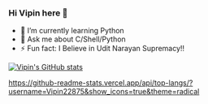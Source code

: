 ### Hi Vipin here 👋
- 🌱 I’m currently learning Python
- 💬 Ask me about C/Shell/Python
- ⚡ Fun fact: I Believe in Udit Narayan Supremacy!!

[![Vipin's GitHub stats](https://github-readme-stats.vercel.app/api?username=Vipin22875&count_private=true&show_icons=true&theme=radical)](https://github.com/Vipin22875/github-readme-stats)

https://github-readme-stats.vercel.app/api/top-langs/?username=Vipin22875&show_icons=true&theme=radical
